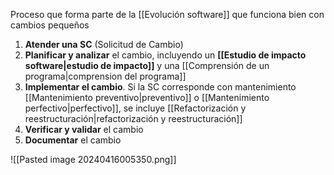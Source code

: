 Proceso que forma parte de la [[Evolución software]] que funciona bien con cambios pequeños
1. **Atender una SC** (Solicitud de Cambio)
2. **Planificar y analizar** el cambio, incluyendo un **[[Estudio de impacto software|estudio de impacto]]** y una [[Comprensión de un programa|comprension del programa]]
3. **Implementar el cambio**.
	Si la SC corresponde con mantenimiento [[Mantenimiento preventivo|preventivo]] o [[Mantenimiento perfectivo|perfectivo]], se incluye [[Refactorización y reestructuración|refactorización y reestructuración]]
4. **Verificar y validar** el cambio
5. **Documentar** el cambio

![[Pasted image 20240416005350.png]]